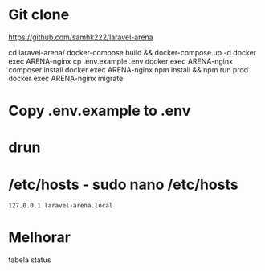 # Git clone
https://github.com/samhk222/laravel-arena

cd laravel-arena/
docker-compose build && docker-compose up -d
docker exec ARENA-nginx cp .env.example .env
docker exec ARENA-nginx composer install
docker exec ARENA-nginx npm install && npm run prod
docker exec ARENA-nginx migrate


# Copy .env.example to .env
# drun
# /etc/hosts - sudo nano /etc/hosts 
    127.0.0.1 laravel-arena.local
 
# Melhorar
tabela status
